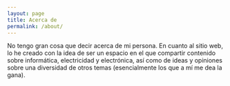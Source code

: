 ```yaml
---
layout: page
title: Acerca de
permalink: /about/
---
```


<!--This is the base Jekyll theme. You can find out more info about customizing your Jekyll theme, as well as basic Jekyll usage documentation at [jekyllrb.com](https://jekyllrb.com/)

You can find the source code for Minima at GitHub:
[jekyll][jekyll-organization] /
[minima](https://github.com/jekyll/minima)

You can find the source code for Jekyll at GitHub:
[jekyll][jekyll-organization] /
[jekyll](https://github.com/jekyll/jekyll)


[jekyll-organization]: https://github.com/jekyll
-->

No tengo gran cosa que decir acerca de mi persona. En cuanto al sitio web, lo he creado con la idea de ser un espacio en el que compartir contenido sobre informática, electricidad y electrónica, así como de ideas y opiniones sobre una diversidad de otros temas (esencialmente los que a mí me dea la gana).
